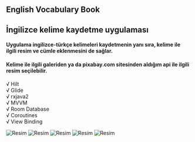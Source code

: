 ## English Vocabulary Book <br/>
## İngilizce kelime kaydetme uygulaması <br/>
#### Uygulama ingilizce-türkçe kelimeleri kaydetmenin yanı sıra, kelime ile ilgili resim ve cümle eklenmesini de sağlar. <br/>
#### Kelime ile ilgili galeriden ya da pixabay.com sitesinden aldığım api ile ilgili resim seçilebilir.  

√ Hilt <br/>
√ Glide <br/>
√ rxjava2 <br/>
√ MVVM <br/>
√ Room Database <br/>
√ Coroutines <br/>
√ View Binding <br/>

![Resim](https://github.com/Sedat-Uluisik/English-Vocabulary-Book/blob/master/images/1.PNG)
![Resim](https://github.com/Sedat-Uluisik/English-Vocabulary-Book/blob/master/images/2.PNG)
![Resim](https://github.com/Sedat-Uluisik/English-Vocabulary-Book/blob/master/images/3.PNG)
![Resim](https://github.com/Sedat-Uluisik/English-Vocabulary-Book/blob/master/images/4.PNG)
![Resim](https://github.com/Sedat-Uluisik/English-Vocabulary-Book/blob/master/images/5.PNG)

